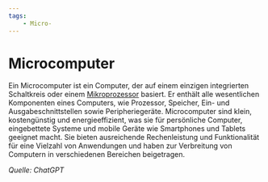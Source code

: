 ```yaml
---
tags:
    - Micro-
---
```


# Microcomputer

Ein Microcomputer ist ein Computer, der auf einem einzigen integrierten Schaltkreis oder einem [Mikroprozessor](Microprozessor.md) basiert. Er enthält alle wesentlichen Komponenten eines Computers, wie Prozessor, Speicher, Ein- und Ausgabeschnittstellen sowie Peripheriegeräte. Microcomputer sind klein, kostengünstig und energieeffizient, was sie für persönliche Computer, eingebettete Systeme und mobile Geräte wie Smartphones und Tablets geeignet macht. Sie bieten ausreichende Rechenleistung und Funktionalität für eine Vielzahl von Anwendungen und haben zur Verbreitung von Computern in verschiedenen Bereichen beigetragen.

_Quelle: ChatGPT_
